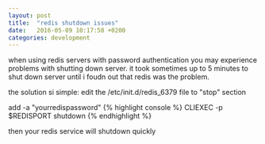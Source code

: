 ```yaml
---
layout: post
title:  "redis shutdown issues"
date:   2016-05-09 10:17:58 +0200
categories: development
---
```

when using redis servers with password authentication you may experience problems with shutting down server.
it took sometimes up to 5 minutes to shut down server until i foudn out that redis was the problem.

the solution si simple: edit the /etc/init.d/redis_6379  file to "stop" section

add -a "yourredispassword"
{% highlight console %}
CLIEXEC -p $REDISPORT shutdown
{% endhighlight %}

then your redis service will shutdown quickly